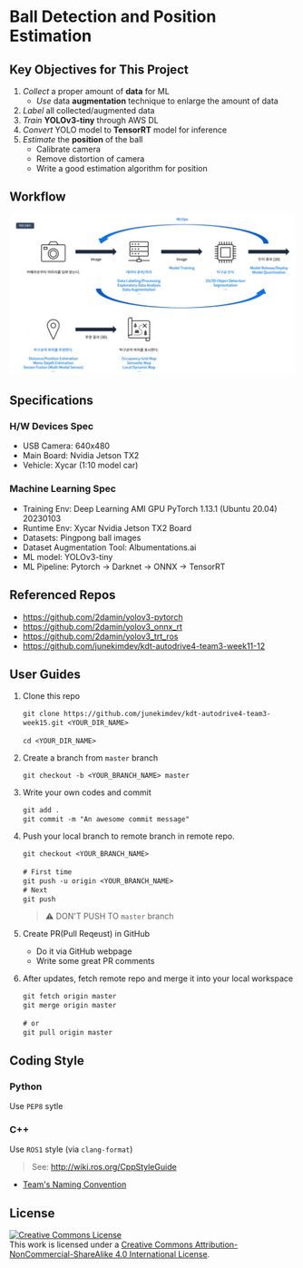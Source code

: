 # Ball Detection and Position Estimation

## Key Objectives for This Project

1. _Collect_ a proper amount of **data** for ML
   - _Use_ data **augmentation** technique to enlarge the amount of data
1. _Label_ all collected/augmented data
1. _Train_ **YOLOv3-tiny** through AWS DL
1. _Convert_ YOLO model to **TensorRT** model for inference
1. _Estimate_ the **position** of the ball
   - Calibrate camera
   - Remove distortion of camera
   - Write a good estimation algorithm for position

## Workflow

![workflow](workflow.png)

## Specifications

### H/W Devices Spec

- USB Camera: 640x480
- Main Board: Nvidia Jetson TX2
- Vehicle: Xycar (1:10 model car)

### Machine Learning Spec

- Training Env: Deep Learning AMI GPU PyTorch 1.13.1 (Ubuntu 20.04) 20230103
- Runtime Env: Xycar Nvidia Jetson TX2 Board
- Datasets: Pingpong ball images
- Dataset Augmentation Tool: Albumentations.ai
- ML model: YOLOv3-tiny
- ML Pipeline: Pytorch -> Darknet -> ONNX -> TensorRT

## Referenced Repos

- <https://github.com/2damin/yolov3-pytorch>
- <https://github.com/2damin/yolov3_onnx_rt>
- <https://github.com/2damin/yolov3_trt_ros>
- <https://github.com/junekimdev/kdt-autodrive4-team3-week11-12>

## User Guides

1. Clone this repo

   ```shell
   git clone https://github.com/junekimdev/kdt-autodrive4-team3-week15.git <YOUR_DIR_NAME>

   cd <YOUR_DIR_NAME>
   ```

1. Create a branch from `master` branch

   ```shell
   git checkout -b <YOUR_BRANCH_NAME> master
   ```

1. Write your own codes and commit

   ```shell
   git add .
   git commit -m "An awesome commit message"
   ```

1. Push your local branch to remote branch in remote repo.

   ```shell
   git checkout <YOUR_BRANCH_NAME>

   # First time
   git push -u origin <YOUR_BRANCH_NAME>
   # Next
   git push
   ```

   > ⚠️ DON'T PUSH TO `master` branch

1. Create PR(Pull Reqeust) in GitHub

   - Do it via GitHub webpage
   - Write some great PR comments

1. After updates, fetch remote repo and merge it into your local workspace

   ```shell
   git fetch origin master
   git merge origin master

   # or
   git pull origin master
   ```

## Coding Style

### Python

Use `PEP8` sytle

### C++

Use `ROS1` style (via `clang-format`)

> See: <http://wiki.ros.org/CppStyleGuide>

- [Team's Naming Convention](naming_convention.md)

## License

<a rel="license" href="http://creativecommons.org/licenses/by-nc-sa/4.0/"><img alt="Creative Commons License" style="border-width:0" src="https://i.creativecommons.org/l/by-nc-sa/4.0/88x31.png" /></a><br />This work is licensed under a <a rel="license" href="http://creativecommons.org/licenses/by-nc-sa/4.0/">Creative Commons Attribution-NonCommercial-ShareAlike 4.0 International License</a>.

